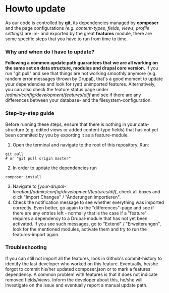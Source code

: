 # Howto update

As our code is controlled by **git**, its dependencies managed by **composer** and the page configurations *(e.g. content-types, fields, views, profile settings)* are im- and exported by the great **features** module, there are some specific steps that you have to run from time to time. 

### Why and when do I have to update?
**Following a common update path guarantees that we are all working on the same set on data structure, modules and drupal core version.** If you run "git pull" and see that things are not working smoothly anymore (e.g. random error messages thrown by Drupal), that's a good moment to update your dependencies and look for (yet) unimported features. Alternatively, you can also check the feature status page under */admin/config/development/features/diff* and see if there are any differences between your database- and the filesystem-configuration.

### Step-by-step guide

Before running these steps, ensure that there is nothing in your data-structure (e.g. edited views or added content-type fields) that has not yet been commited by you by exporting it as a feature-module.

1. Open the terminal and navigate to the root of this repository. Run:
```
git pull 
# or "git pull origin master"
```
2. In order to update the dependencies run
```
composer install
```
3. Navigate to *[your-drupal-location]/admin/config/development/features/diff*, check all boxes and click "Import Changes" / "Änderungen importieren".
4. Check the notification message to see whether everything was imported correctly. Even better, go again to the "differences"-page and see if there are any entries left - normally that is the case if a "feature" requires a dependency to a Drupal-module that has not yet been activated. If you see such messages, go to "Extend" / "Erweiterungen", look for the mentioned modules, activate them and try to run the features-import again.

### Troubleshooting

If you can still not import all the features, look in Github's commit-history to identify the last developer who worked on this feature. Eventually, he/she forgot to commit his/her updated composer.json or to mark a features' dependency. A common problem with features is that it does not indicate removed fields/views. Inform the developer about this, he/she will investigate on the issue and eventually report a manual update path.
